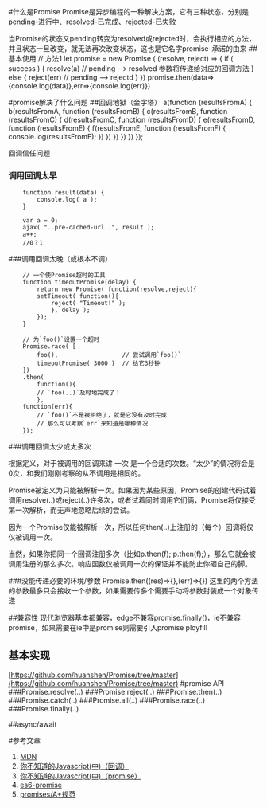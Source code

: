 #什么是Promise
Promise是异步编程的一种解决方案，它有三种状态，分别是pending-进行中、resolved-已完成、rejected-已失败

当Promise的状态又pending转变为resolved或rejected时，会执行相应的方法，并且状态一旦改变，就无法再次改变状态，这也是它名字promise-承诺的由来
##基本使用
	// 方法1
	let promise = new Promise ( (resolve, reject) => {
    	if ( success ) {
        	resolve(a) // pending ——> resolved 参数将传递给对应的回调方法
    	} else {
        	reject(err) // pending ——> rejectd
    	}
	})
	promise.then(data=>{console.log(data)},err=>{console.log(err)})

#promise解决了什么问题
##回调地狱（金字塔）
		a(function (resultsFromA) {
  			b(resultsFromA, function (resultsFromB) {
   				 c(resultsFromB, function 	(resultsFromC) {
      					d(resultsFromC, function (resultsFromD) {
        					e(resultsFromD, function (resultsFromE) {
          						f(resultsFromE, function (resultsFromF) {
            						console.log(resultsFromF);
          						})
        					})
      					})
    				})
 				})
			});

回调信任问题

### 调用回调太早

		function result(data) {
			console.log( a );
		}

		var a = 0;
		ajax( "..pre-cached-url..", result );
		a++;
		//0？1

###调用回调太晚（或根本不调）

		// 一个使Promise超时的工具
		function timeoutPromise(delay) {
			return new Promise( function(resolve,reject){
			setTimeout( function(){
				reject( "Timeout!" );
				}, delay );
			});
		}

		// 为`foo()`设置一个超时
		Promise.race( [
			foo(),					// 尝试调用`foo()`
			timeoutPromise( 3000 )	// 给它3秒钟
		])
		.then(
			function(){
			// `foo(..)`及时地完成了！
			},
		function(err){
			// `foo()`不是被拒绝了，就是它没有及时完成
			// 那么可以考察`err`来知道是哪种情况
		});

###调用回调太少或太多次

根据定义，对于被调用的回调来讲 一次 是一个合适的次数。“太少”的情况将会是0次，和我们刚刚考察的从不调用是相同的。

Promise被定义为只能被解析一次。如果因为某些原因，Promise的创建代码试着调用resolve(..)或reject(..)许多次，或者试着同时调用它们俩，Promise将仅接受第一次解析，而无声地忽略后续的尝试。

因为一个Promise仅能被解析一次，所以任何then(..)上注册的（每个）回调将仅仅被调用一次。

当然，如果你把同一个回调注册多次（比如p.then(f); p.then(f);），那么它就会被调用注册的那么多次。响应函数仅被调用一次的保证并不能防止你砸自己的脚。

###没能传递必要的环境/参数
		Promise.then((res)=>{},(err)=>{})
这里的两个方法的参数最多只会接收一个参数，如果需要传多个需要手动将参数封装成一个对象传递

##兼容性
现代浏览器基本都兼容，edge不兼容promise.finally()，ie不兼容promise，如果需要在ie中是promise则需要引入promise ployfill
## 基本实现
[https://github.com/huanshen/Promise/tree/master](https://github.com/huanshen/Promise/tree/master)
#promise API
###Promise.resolve(..)
###Promise.reject(..)
###Promise.then(..)
###Promise.catch(..)
###Promise.all(..)
###Promise.race(..)
###Promise.finally(..)

##async/await

#参考文章
1. [MDN](https://developer.mozilla.org/zh-CN/docs/Web/JavaScript/Reference/Global_Objects/Promise)
2. [你不知道的Javascript(中)（回调）](https://github.com/getify/You-Dont-Know-JS/blob/1ed-zh-CN/async%20%26%20performance/ch2.md)
3. [你不知道的Javascript(中)（promise）](https://github.com/getify/You-Dont-Know-JS/blob/1ed-zh-CN/async%20%26%20performance/ch3.md)
4. [es6-promise](https://github.com/stefanpenner/es6-promise)
5. [promises/A+规范](http://www.ituring.com.cn/article/66566)